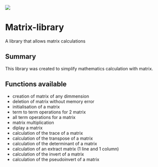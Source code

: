 ![](https://github.com/info-telecom-strasbourg/Matrix-library/workflows/C/C++%CI/badge.svg)
# Matrix-library

A library that allows matrix calculations

## Summary

This library was created to simplify mathematics calculation with matrix.

## Functions available

* creation of matrix of any dimmension
* deletion of matrix without memory error
* initialisation of a matrix
* term to term operations for 2 matrix
* all term operations for a matrix
* matrix multiplication
* diplay a matrix
* calculation of the trace of a matrix
* calculation of the transpose of a matrix
* calculation of the determinant of a matrix
* calculation of an extract matrix (1 line and 1 column)
* calculation of the invert of a matrix
* calculation of the pseudoinvert of a matrix
